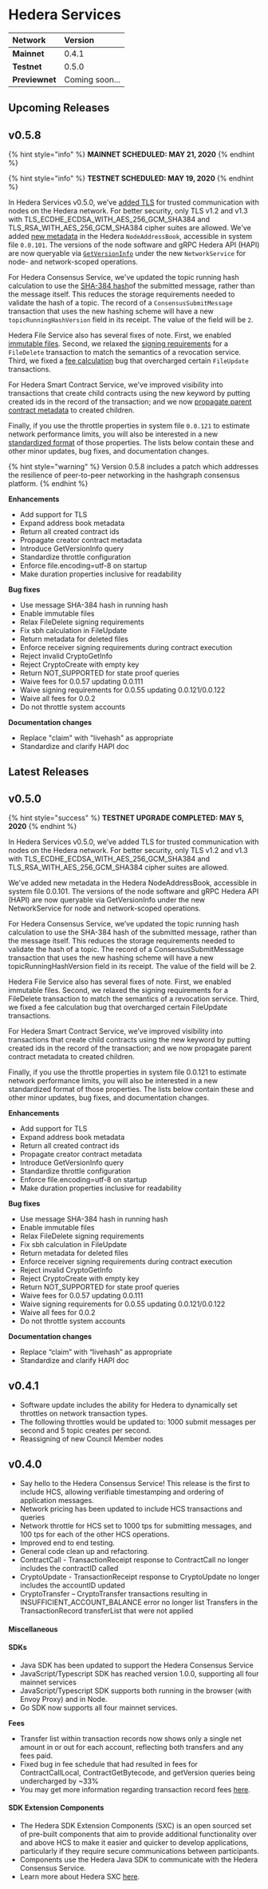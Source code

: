 # Hedera Services

| Network | Version |
| :--- | :--- |
| **Mainnet** | 0.4.1  |
| **Testnet** | 0.5.0 |
| **Previewnet** | Coming soon... |

## Upcoming Releases

## **v0.5.8**

{% hint style="info" %}
**MAINNET SCHEDULED: MAY 21, 2020**
{% endhint %}

{% hint style="info" %}
**TESTNET SCHEDULED: MAY 19, 2020**
{% endhint %}

In Hedera Services v0.5.0, we've [added TLS](https://github.com/hashgraph/hedera-services/issues/29) for trusted communication with nodes on the Hedera network. For better security, only TLS v1.2 and v1.3 with TLS\_ECDHE\_ECDSA\_WITH\_AES\_256\_GCM\_SHA384 and TLS\_RSA\_WITH\_AES\_256\_GCM\_SHA384 cipher suites are allowed. We've added [new metadata](https://github.com/hashgraph/hedera-services/issues/30) in the Hedera `NodeAddressBook`, accessible in system file `0.0.101`. The versions of the node software and gRPC Hedera API \(HAPI\) are now queryable via [`GetVersionInfo`](https://github.com/hashgraph/hedera-services/issues/32) under the new `NetworkService` for node- and network-scoped operations.

For Hedera Consensus Service, we've updated the topic running hash calculation to use the [SHA-384 hash](https://github.com/hashgraph/hedera-services/issues/36)of the submitted message, rather than the message itself. This reduces the storage requirements needed to validate the hash of a topic. The record of a `ConsensusSubmitMessage` transaction that uses the new hashing scheme will have a new `topicRunningHashVersion` field in its receipt. The value of the field will be `2`.

Hedera File Service also has several fixes of note. First, we enabled [immutable files](https://github.com/hashgraph/hedera-services/issues/37). Second, we relaxed the [signing requirements](https://github.com/hashgraph/hedera-services/issues/38) for a `FileDelete` transaction to match the semantics of a revocation service. Third, we fixed a [fee calculation](https://github.com/hashgraph/hedera-services/issues/39) bug that overcharged certain `FileUpdate` transactions.

For Hedera Smart Contract Service, we've improved visibility into transactions that create child contracts using the new keyword by putting created ids in the record of the transaction; and we now [propagate parent contract metadata](https://github.com/hashgraph/hedera-services/issues/31) to created children.

Finally, if you use the throttle properties in system file `0.0.121` to estimate network performance limits, you will also be interested in a new [standardized format](https://github.com/hashgraph/hedera-services/issues/33) of those properties. The lists below contain these and other minor updates, bug fixes, and documentation changes.

{% hint style="warning" %}
Version 0.5.8 includes a patch which addresses the resilience of peer-to-peer networking in the hashgraph consensus platform.
{% endhint %}

**Enhancements**

* Add support for TLS 
* Expand address book metadata
* Return all created contract ids
* Propagate creator contract metadata
* Introduce GetVersionInfo query
* Standardize throttle configuration
* Enforce file.encoding=utf-8 on startup
* Make duration properties inclusive for readability

**Bug fixes**

* Use message SHA-384 hash in running hash
* Enable immutable files
* Relax FileDelete signing requirements
* Fix sbh calculation in FileUpdate
* Return metadata for deleted files
* Enforce receiver signing requirements during contract execution
* Reject invalid CryptoGetInfo
* Reject CryptoCreate with empty key
* Return NOT\_SUPPORTED for state proof queries
* Waive fees for 0.0.57 updating 0.0.111 
* Waive signing requirements for 0.0.55 updating 0.0.121/0.0.122
* Waive all fees for 0.0.2 
* Do not throttle system accounts

**Documentation changes**

* Replace "claim" with "livehash" as appropriate
* Standardize and clarify HAPI doc

## Latest Releases

## **v0.5.0**

{% hint style="success" %}
**TESTNET UPGRADE COMPLETED: MAY 5, 2020**
{% endhint %}

In Hedera Services v0.5.0, we’ve added TLS for trusted communication with nodes on the Hedera network. For better security, only TLS v1.2 and v1.3 with TLS\_ECDHE\_ECDSA\_WITH\_AES\_256\_GCM\_SHA384 and TLS\_RSA\_WITH\_AES\_256\_GCM\_SHA384 cipher suites are allowed.   
  
We’ve added new metadata in the Hedera NodeAddressBook, accessible in system file 0.0.101. The versions of the node software and gRPC Hedera API \(HAPI\) are now queryable via GetVersionInfo under the new NetworkService for node and network-scoped operations.   
  
For Hedera Consensus Service, we’ve updated the topic running hash calculation to use the SHA-384 hash of the submitted message, rather than the message itself. This reduces the storage requirements needed to validate the hash of a topic. The record of a ConsensusSubmitMessage transaction that uses the new hashing scheme will have a new topicRunningHashVersion field in its receipt. The value of the field will be 2.   
  
Hedera File Service also has several fixes of note. First, we enabled immutable files. Second, we relaxed the signing requirements for a FileDelete transaction to match the semantics of a revocation service. Third, we fixed a fee calculation bug that overcharged certain FileUpdate transactions.   
  
For Hedera Smart Contract Service, we’ve improved visibility into transactions that create child contracts using the new keyword by putting created ids in the record of the transaction; and we now propagate parent contract metadata to created children.   
  
Finally, if you use the throttle properties in system file 0.0.121 to estimate network performance limits, you will also be interested in a new standardized format of those properties. The lists below contain these and other minor updates, bug fixes, and documentation changes. 

**Enhancements** 

* Add support for TLS
* Expand address book metadata
* Return all created contract ids 
* Propagate creator contract metadata
* Introduce GetVersionInfo query 
* Standardize throttle configuration 
* Enforce file.encoding=utf-8 on startup 
* Make duration properties inclusive for readability

**Bug fixes** 

* Use message SHA-384 hash in running hash 
* Enable immutable files  
* Relax FileDelete signing requirements 
* Fix sbh calculation in FileUpdate 
* Return metadata for deleted files
* Enforce receiver signing requirements during contract execution 
* Reject invalid CryptoGetInfo
* Reject CryptoCreate with empty key
* Return NOT\_SUPPORTED for state proof queries 
* Waive fees for 0.0.57 updating 0.0.111
* Waive signing requirements for 0.0.55 updating 0.0.121/0.0.122
* Waive all fees for 0.0.2
* Do not throttle system accounts 

**Documentation changes** 

* Replace “claim” with “livehash” as appropriate
* Standardize and clarify HAPI doc

## v0.4.1

* Software update includes the ability for Hedera to dynamically set throttles on network transaction types. 
* The following throttles would be updated to: 1000 submit messages per second and 5 topic creates per second. 
* Reassigning of new Council Member nodes 

## v0.4.0

* Say hello to the Hedera Consensus Service! This release is the first to include HCS, allowing verifiable timestamping and ordering of application messages.  
* Network pricing has been updated to include HCS transactions and queries 
* Network throttle for HCS set to 1000 tps for submitting messages, and 100 tps for each of the other HCS operations. 
* Improved end to end testing.
* General code clean up and refactoring.
* ContractCall - TransactionReceipt response to ContractCall no longer includes the contractID called
* CryptoUpdate - TransactionReceipt response to CryptoUpdate no longer includes the accountID updated
* CryptoTransfer – CryptoTransfer transactions resulting in INSUFFICIENT\_ACCOUNT\_BALANCE error no longer list Transfers in the TransactionRecord transferList that were not applied

#### Miscellaneous 

#### SDKs 

* Java SDK has been updated to support the Hedera Consensus Service
* JavaScript/Typescript SDK has reached version 1.0.0, supporting all four mainnet services
* JavaScript/Typescript SDK supports both running in the browser \(with Envoy Proxy\) and in Node.
* Go SDK now supports all four mainnet services.

**Fees**

* Transfer list within transaction records now shows only a single net amount in or out for each account, reflecting both transfers and any fees paid.
* Fixed bug in fee schedule that had resulted in fees for ContractCallLocal, ContractGetBytecode, and getVersion queries being undercharged by ~33%
* You may get more information regarding transaction record fees [here](https://docs.hedera.com/guides/mainnet/fees/transaction-records).

#### SDK Extension Components

* The Hedera SDK Extension Components \(SXC\) is an open sourced set of pre-built components that aim to provide additional functionality over and above HCS to make it easier and quicker to develop applications, particularly if they require secure communications between participants.
* Components use the Hedera Java SDK to communicate with the Hedera Consensus Service.
* Learn more about Hedera SXC [here](https://github.com/hashgraph/hedera-hcs-sxc).

